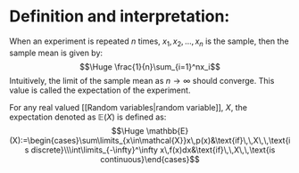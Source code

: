 
# Definition and interpretation:

When an experiment is repeated $n$ times, $x_1, x_2, \dots, x_n$ is the sample, then the sample mean is given by:$$\Huge \frac{1}{n}\sum_{i=1}^nx_i$$
Intuitively, the limit of the sample mean as $n\to\infty$ should converge. This value is called the expectation of the experiment.

For any real valued [[Random variables|random variable]], $X$, the expectation denoted as $\mathbb{E}(X)$ is defined as:$$\Huge \mathbb{E}(X):=\begin{cases}\sum\limits_{x\in\mathcal{X}}x\,p(x)&\text{if}\,\,X\,\,\text{is discrete}\\\int\limits_{-\infty}^\infty x\,f(x)dx&\text{if}\,\,X\,\,\text{is continuous}\end{cases}$$

